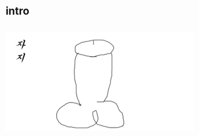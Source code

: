 # intro


# [![](https://github.com/dkekfksl/intro/blob/master/asd.png?raw=true)](https://www.youtube.com/watch?v=tnVJVwW86gY)


